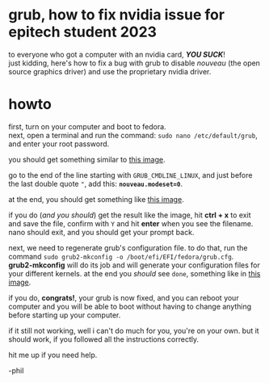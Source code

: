 # grub, how to fix nvidia issue for epitech student 2023

to everyone who got a computer with an nvidia card, ___YOU SUCK___!  
just kidding, here's how to fix a bug with grub to disable _nouveau_ (the open source graphics driver) and use the proprietary nvidia driver.

# howto

first, turn on your computer and boot to fedora.  
next, open a terminal and run the command: `sudo nano /etc/default/grub`, and enter your root password.  

you should get something similar to [this image](/img/grub/nano.png).

go to the end of the line starting with `GRUB_CMDLINE_LINUX`, and just before the last double quote `"`, add this: __`nouveau.modeset=0`__.

at the end, you should get something like [this image](/img/grub/nano-after.png).

if you do (_and you should_) get the result like the image, hit __ctrl + x__ to exit and save the file, confirm with `Y` and hit __enter__ when you see the filename.  
nano should exit, and you should get your prompt back.

next, we need to regenerate grub's configuration file. to do that, run the command `sudo grub2-mkconfig -o /boot/efi/EFI/fedora/grub.cfg`.  
__grub2-mkconfig__ will do its job and will generate your configuration files for your different kernels. at the end you _should_ see `done`, something like in [this image](/img/grub/mkconfig.png).

if you do, __congrats!__, your grub is now fixed, and you can reboot your computer and you will be able to boot without having to change anything before starting up your computer.

if it still not working, well i can't do much for you, you're on your own. but it should work, if you followed all the instructions correctly.

hit me up if you need help.

-phil
